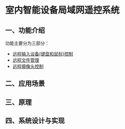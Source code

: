 # 室内智能设备局域网遥控系统

## 一、功能介绍
功能主要分为三部分：

- [远程输入设备(键盘和鼠标)控制](#remoteControl)
- [远程文件管理](#remoteFile)
- [远程摄像头控制](#remoteCamera)

## 二、应用场景

## 三、原理

## 四、系统设计与实现
